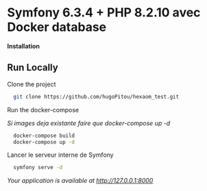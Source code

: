 
# Symfony 6.3.4 + PHP 8.2.10 avec Docker database

**Installation**

## Run Locally

Clone the project

```bash
  git clone https://github.com/hugoPitou/hexaom_test.git
```

Run the docker-compose 

*Si images deja existante faire que docker-compose up -d*

```bash
  docker-compose build
  docker-compose up -d
```

Lancer le serveur interne de Symfony

```bash
  symfony serve -d
```
*Your application is available at http://127.0.0.1:8000*

